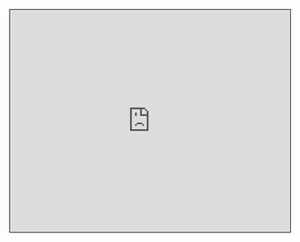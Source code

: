 <iframe id="embed_dom" name="embed_dom" frameborder="0" style="border:1px solid #000;display:block;width:100%; height:400px;" src="https://www.processon.com/embed/58759f4be4b0858234895d56"></iframe>
